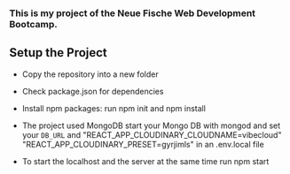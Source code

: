 
### This is my project of the Neue Fische Web Development Bootcamp. ###

## Setup the Project ##

- Copy the repository into a new folder

- Check package.json for dependencies
- Install npm packages: run npm init and npm install
- The project used MongoDB start your Mongo DB with mongod and set your ` DB_URL `  and "REACT_APP_CLOUDINARY_CLOUDNAME=vibecloud"
"REACT_APP_CLOUDINARY_PRESET=gyrjimls"
in an .env.local file

- To start the localhost and the server at the same time run npm start
